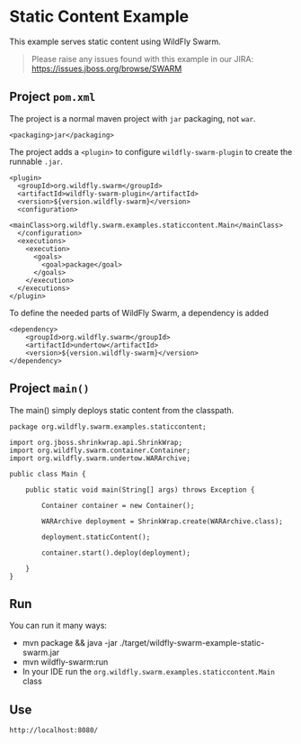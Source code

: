 # Static Content Example

This example serves static content using WildFly Swarm.

> Please raise any issues found with this example in our JIRA:
> https://issues.jboss.org/browse/SWARM

## Project `pom.xml`

The project is a normal maven project with `jar` packaging, not `war`.

    <packaging>jar</packaging>

The project adds a `<plugin>` to configure `wildfly-swarm-plugin` to
create the runnable `.jar`.

    <plugin>
      <groupId>org.wildfly.swarm</groupId>
      <artifactId>wildfly-swarm-plugin</artifactId>
      <version>${version.wildfly-swarm}</version>
      <configuration>
        <mainClass>org.wildfly.swarm.examples.staticcontent.Main</mainClass>
      </configuration>
      <executions>
        <execution>
          <goals>
            <goal>package</goal>
          </goals>
        </execution>
      </executions>
    </plugin>

To define the needed parts of WildFly Swarm, a dependency is added

    <dependency>
        <groupId>org.wildfly.swarm</groupId>
        <artifactId>undertow</artifactId>
        <version>${version.wildfly-swarm}</version>
    </dependency>

## Project `main()`

The main() simply deploys static content from the classpath.

    package org.wildfly.swarm.examples.staticcontent;

    import org.jboss.shrinkwrap.api.ShrinkWrap;
    import org.wildfly.swarm.container.Container;
    import org.wildfly.swarm.undertow.WARArchive;

    public class Main {

        public static void main(String[] args) throws Exception {

            Container container = new Container();

            WARArchive deployment = ShrinkWrap.create(WARArchive.class);

            deployment.staticContent();

            container.start().deploy(deployment);

        }
    }


## Run

You can run it many ways:

* mvn package && java -jar ./target/wildfly-swarm-example-static-swarm.jar
* mvn wildfly-swarm:run
* In your IDE run the `org.wildfly.swarm.examples.staticcontent.Main` class

## Use

    http://localhost:8080/

